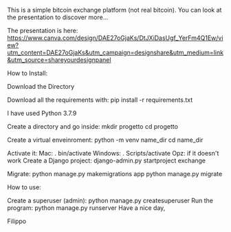 This is a simple bitcoin exchange platform (not real bitcoin). You can look at the presentation to discover more...

The presentation is here: https://www.canva.com/design/DAE27oGjaKs/DtJXiDasUgf_YerFm4Q1Ew/view?utm_content=DAE27oGjaKs&utm_campaign=designshare&utm_medium=link&utm_source=shareyourdesignpanel

How to Install:

Download the Directory

Download all the requirements with: pip install -r requirements.txt

I have used Python 3.7.9

Create a directory and go inside: mkdir progetto cd progetto

Create a virtual enveinroment: python -m venv name_dir cd name_dir

Activate it: Mac: . bin/activate Windows: . Scripts/activate Opz: if it doesn't work Create a Django project: django-admin.py startproject exchange

Migrate: python manage.py makemigrations app python manage.py migrate

How to use:

Create a superuser (admin): python manage.py createsuperuser
Run the program: python manage.py runserver
Have a nice day,

Filippo
